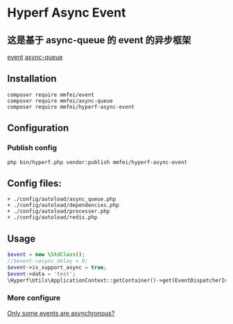 # Hyperf Async Event

## 这是基于 async-queue 的 event 的异步框架
[event](https://hyperf.wiki/2.0/#/zh-cn/event)
[async-queue](https://hyperf.wiki/2.0/#/zh-cn/async-queue)

## Installation
```
composer require mmfei/event
composer require mmfei/async-queue
composer require mmfei/hyperf-async-event
```
## Configuration
### Publish config
```
php bin/hyperf.php vendor:publish mmfei/hyperf-async-event
```
## Config files:
```
+ ./config/autoload/async_queue.php
+ ./config/autoload/dependencies.php
+ ./config/autoload/processer.php
+ ./config/autoload/redis.php
```
## Usage
```php
$event = new \StdClass();
//$event->async_delay = 0;
$event->is_support_async = true;
$event->data = 'test';
\Hyperf\Utils\ApplicationContext::getContainer()->get(EventDispatcherInterface::class)->dispatch($event);
```

### More configure
[Only some events are asynchronous?](./README_CUSTOM.MD)

